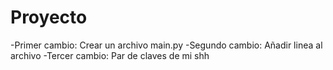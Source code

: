 # Proyecto
-Primer cambio: Crear un archivo main.py
-Segundo cambio: Añadir linea al archivo
-Tercer cambio: Par de claves de mi shh
